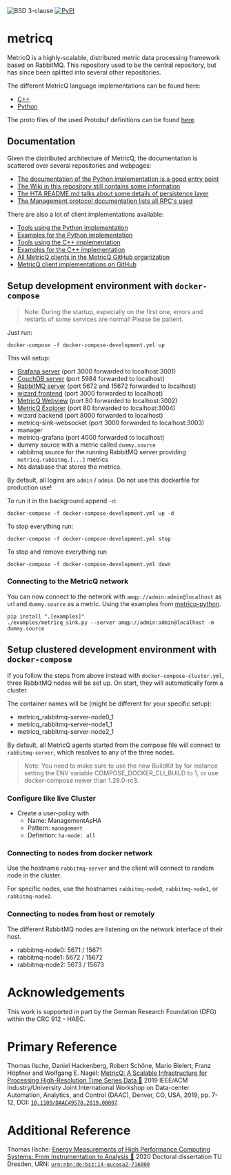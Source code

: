 ![BSD 3-clause](https://img.shields.io/badge/license-BSD%203--clause-blue.svg)
[![PyPI](https://img.shields.io/pypi/v/metricq)](https://pypi.org/project/metricq/)

# metricq

MetricQ is a highly-scalable, distributed metric data processing framework based on RabbitMQ.
This repository used to be the central repository, but has since been splitted into several other
repositories.

The different MetricQ language implementations can be found here:

- [C++](https://github.com/metricq/metricq-cpp)
- [Python](https://github.com/metricq/metricq-python)

The proto files of the used Protobuf definitions can be found [here](https://github.com/metricq/metricq-python).

## Documentation

Given the distributed architecture of MetricQ, the documentation is scattered over several repositories and webpages:

- [The documentation of the Python implementation is a good entry point](https://metricq.github.io/metricq-python/)
- [The Wiki in this repository still contains some information](https://github.com/metricq/metricq/wiki)
- [The HTA README.md talks about some details of persistence layer](https://github.com/metricq/hta/blob/master/README.md)
- [The Management protocol documentation lists all RPC's used](https://metricq.github.io/metricq-rpc-docs/)

There are also a lot of client implementations available:

- [Tools using the Python implementation](https://github.com/metricq/metricq-tools)
- [Examples for the Python implementation](https://github.com/metricq/metricq-python/tree/master/examples)
- [Tools using the C++ implementation](https://github.com/metricq/metricq-cpp/tree/master/tools)
- [Examples for the C++ implementation](https://github.com/metricq/metricq-cpp/tree/master/examples)
- [All MetricQ clients in the MetricQ GitHub organization](https://github.com/metricq?q=topic%3Ametricq-client&type=&language=)
- [MetricQ client implementations on GitHub](https://github.com/search?p=2&q=metricq-client&type=Repositories)

## Setup development environment with `docker-compose`

> Note: During the startup, especially on the first one, errors and restarts of some services are normal! Please be patient.

Just run:

```
docker-compose -f docker-compose-development.yml up
```

This will setup:

- [Grafana server](http://localhost:3001) (port 3000 forwarded to localhost:3001)
- [CouchDB server](http://localhost:5984/_utils) (port 5984 forwarded to localhost)
- [RabbitMQ server](http://localhost:15672/) (port 5672 and 15672 forwarded to localhost)
- [wizard frontend](http://localhost:3000/wizard/) (port 3000 forwarded to localhost)
- [MetricQ Webview](http://localhost:3002/webview/) (port 80 forwarded to localhost:3002)
- [MetricQ Explorer](http://localhost:3004/) (port 80 forwarded to localhost:3004)
- wizard backend (port 8000 forwarded to localhost)
- metricq-sink-websocket (port 3000 forwarded to localhost:3003)
- manager
- metricq-grafana (port 4000 forwarded to localhost)
- dummy source with a metric called `dummy.source`
- rabbitmq source for the running RabbitMQ server providing `metricq.rabbitmq.[...]` metrics
- hta database that stores the metrics.

By default, all logins are `admin` / `admin`. Do not use this dockerfile for production use!

To run it in the background append `-d`:

```
docker-compose -f docker-compose-development.yml up -d
```

To stop everything run:

```
docker-compose -f docker-compose-development.yml stop
```

To stop and remove everything run

```
docker-compose -f docker-compose-development.yml down
```

### Connecting to the MetricQ network

You can now connect to the network with `amqp://admin:admin@localhost` as url and `dummy.source` as a metric. Using the examples from [metricq-python](https://github.com/metricq/metricq-python).

```
pip install ".[examples]"
./examples/metricq_sink.py --server amqp://admin:admin@localhost -m dummy.source
```

## Setup clustered development environment with `docker-compose`

If you follow the steps from above instead with `docker-compose-cluster.yml`,
three RabbitMQ nodes will be set up.
On start, they will automatically form a cluster.

The container names will be (might be different for your specific setup):

- metricq_rabbitmq-server-node0_1
- metricq_rabbitmq-server-node1_1
- metricq_rabbitmq-server-node2_1

By default, all MetricQ agents started from the compose file will connect to
`rabbitmq-server`, which resolves to any of the three nodes.

> Note: You need to make sure to use the new BuildKit by for instance setting the ENV variable
> COMPOSE_DOCKER_CLI_BUILD to 1, or use docker-compose newer than 1.28.0-rc3.

### Configure like live Cluster

- Create a user-policy with
  - Name: ManagementAsHA
  - Pattern: `management`
  - Definition: `ha-mode: all`

### Connecting to nodes from docker network

Use the hostname `rabbitmq-server` and the client will connect to random node in the cluster.

For specific nodes, use the hostnames `rabbitmq-node0`, `rabbitmq-node1`, or `rabbitmq-node2`.

### Connecting to nodes from host or remotely

The different RabbitMQ nodes are listening on the network interface of their host.

- rabbitmq-node0: 5671 / 15671
- rabbitmq-node1: 5672 / 15672
- rabbitmq-node2: 5673 / 15673

# Acknowledgements

This work is supported in part by the German Research Foundation (DFG) within the CRC 912 - HAEC.

# Primary Reference

Thomas Ilsche, Daniel Hackenberg, Robert Schöne, Mario Bielert, Franz Höpfner and Wolfgang E. Nagel: [MetricQ: A Scalable Infrastructure for Processing High-Resolution Time Series Data 📕](https://tu-dresden.de/zih/forschung/ressourcen/dateien/projekte/haec/metricq-a-scalable-infrastructure-for-processing-high-resolution-time-series-data) 2019 IEEE/ACM Industry/University Joint International Workshop on Data-center Automation, Analytics, and Control (DAAC), Denver, CO, USA, 2019, pp. 7-12, DOI: [`10.1109/DAAC49578.2019.00007`](https://doi.org/10.1109/DAAC49578.2019.00007).

# Additional Reference

Thomas Ilsche: [Energy Measurements of High Performance Computing Systems: From Instrumentation to Analysis 📕](https://tud.qucosa.de/api/qucosa%3A71600/attachment/ATT-0/) 2020 Doctoral dissertation TU Dresden, URN: [`urn:nbn:de:bsz:14-qucosa2-716000`](https://nbn-resolving.org/urn:nbn:de:bsz:14-qucosa2-716000)
